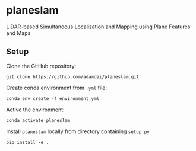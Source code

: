 # planeslam

LiDAR-based Simultaneous Localization and Mapping using Plane Features and Maps

## Setup
Clone the GitHub repository:

    git clone https://github.com/adamdai/planeslam.git

Create conda environment from `.yml` file:

    conda env create -f environment.yml

Active the environment:
   
    conda activate planeslam
   
Install `planeslam` locally from directory containing `setup.py`
   
    pip install -e .
    
